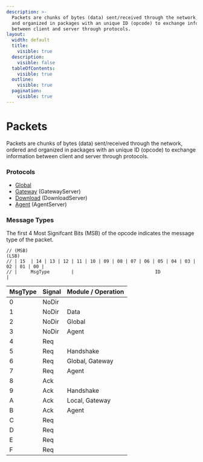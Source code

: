 ```yaml
---
description: >-
  Packets are chunks of bytes (data) sent/received through the network, ordered
  and organized in packages with an unique ID (opcode) to exchange information
  between client and server through protocols.
layout:
  width: default
  title:
    visible: true
  description:
    visible: false
  tableOfContents:
    visible: true
  outline:
    visible: true
  pagination:
    visible: true
---
```


# Packets

Packets are chunks of bytes (data) sent/received through the network, ordered and organized in packages with an unique ID (opcode) to exchange information between client and server through protocols.

### Protocols

* [Global](global.md)
* [Gateway](gateway.md) (GatewayServer)
* [Download](download/) (DownloadServer)
* [Agent](agent.md) (AgentServer)

### Message Types

The first 4 Most Signifcant Bits (MSB) of the opcode indicates the message type of the packet.

```
// (MSB)                                                                        (LSB)
// | 15  | 14 | 13 | 12 | 11 | 10 | 09 | 08 | 07 | 06 | 05 | 04 | 03 | 02 | 01 | 00 |
// |     MsgType        |                              ID                           |
```

| MsgType | Signal | Module / Operation |
| ------- | ------ | ------------------ |
| 0       | NoDir  |                    |
| 1       | NoDir  | Data               |
| 2       | NoDir  | Global             |
| 3       | NoDir  | Agent              |
| 4       | Req    |                    |
| 5       | Req    | Handshake          |
| 6       | Req    | Global, Gateway    |
| 7       | Req    | Agent              |
| 8       | Ack    |                    |
| 9       | Ack    | Handshake          |
| A       | Ack    | Local, Gateway     |
| B       | Ack    | Agent              |
| C       | Req    |                    |
| D       | Req    |                    |
| E       | Req    |                    |
| F       | Req    |                    |

